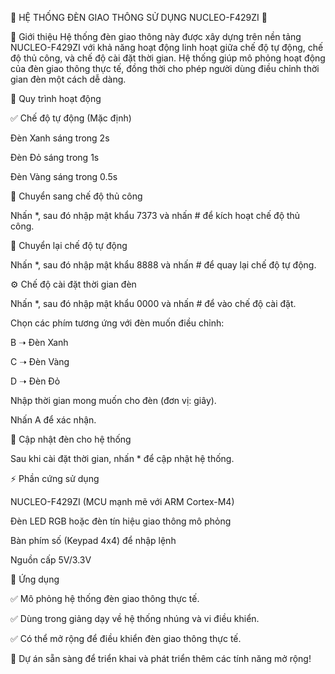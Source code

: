 🛑 HỆ THỐNG ĐÈN GIAO THÔNG SỬ DỤNG NUCLEO-F429ZI 🚦

📌 Giới thiệu
Hệ thống đèn giao thông này được xây dựng trên nền tảng NUCLEO-F429ZI với khả năng hoạt động linh hoạt giữa chế độ tự động, chế độ thủ công, và chế độ cài đặt thời gian. Hệ thống giúp mô phỏng hoạt động của đèn giao thông thực tế, đồng thời cho phép người dùng điều chỉnh thời gian đèn một cách dễ dàng.

🔧 Quy trình hoạt động

✅ Chế độ tự động (Mặc định)

Đèn Xanh sáng trong 2s

Đèn Đỏ sáng trong 1s

Đèn Vàng sáng trong 0.5s

🔄 Chuyển sang chế độ thủ công

Nhấn *, sau đó nhập mật khẩu 7373 và nhấn # để kích hoạt chế độ thủ công.

🔄 Chuyển lại chế độ tự động

Nhấn *, sau đó nhập mật khẩu 8888 và nhấn # để quay lại chế độ tự động.

⚙️ Chế độ cài đặt thời gian đèn

Nhấn *, sau đó nhập mật khẩu 0000 và nhấn # để vào chế độ cài đặt.

Chọn các phím tương ứng với đèn muốn điều chỉnh:

B ➝ Đèn Xanh

C ➝ Đèn Vàng

D ➝ Đèn Đỏ

Nhập thời gian mong muốn cho đèn (đơn vị: giây).

Nhấn A để xác nhận.

🔄 Cập nhật đèn cho hệ thống

Sau khi cài đặt thời gian, nhấn * để cập nhật hệ thống.

⚡ Phần cứng sử dụng

NUCLEO-F429ZI (MCU mạnh mẽ với ARM Cortex-M4)

Đèn LED RGB hoặc đèn tín hiệu giao thông mô phỏng

Bàn phím số (Keypad 4x4) để nhập lệnh

Nguồn cấp 5V/3.3V

📌 Ứng dụng

✅ Mô phỏng hệ thống đèn giao thông thực tế.

✅ Dùng trong giảng dạy về hệ thống nhúng và vi điều khiển.

✅ Có thể mở rộng để điều khiển đèn giao thông thực tế.

🚀 Dự án sẵn sàng để triển khai và phát triển thêm các tính năng mở rộng!
